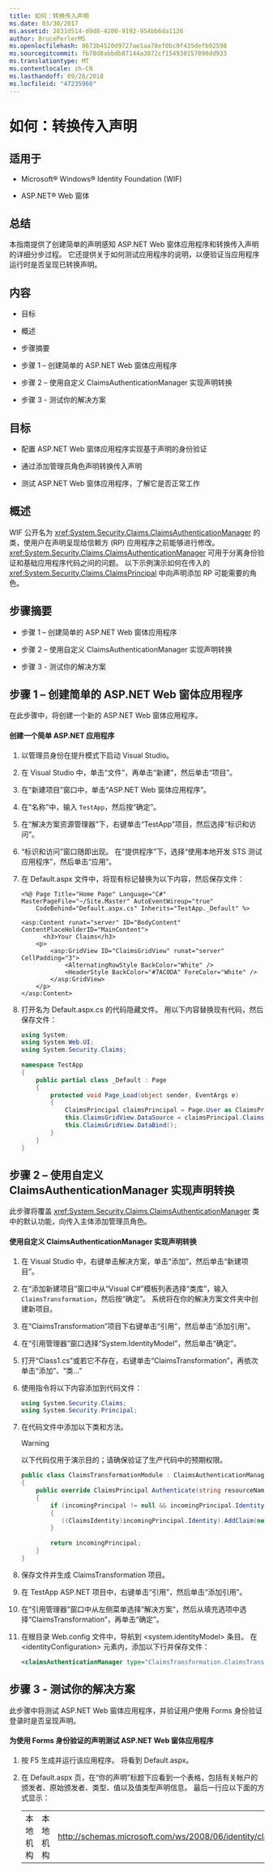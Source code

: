 ```yaml
---
title: 如何：转换传入声明
ms.date: 03/30/2017
ms.assetid: 2831d514-d9d8-4200-9192-954bb6da1126
author: BrucePerlerMS
ms.openlocfilehash: 8673b4520d9727ae1aa78ef0bc9f435defb02598
ms.sourcegitcommit: fb78d8abbdb87144a3872cf154930157090dd933
ms.translationtype: MT
ms.contentlocale: zh-CN
ms.lasthandoff: 09/26/2018
ms.locfileid: "47235960"
---
```

# <a name="how-to-transform-incoming-claims"></a>如何：转换传入声明
## <a name="applies-to"></a>适用于  
  
-   Microsoft® Windows® Identity Foundation (WIF)  
  
-   ASP.NET® Web 窗体  
  
## <a name="summary"></a>总结  
 本指南提供了创建简单的声明感知 ASP.NET Web 窗体应用程序和转换传入声明的详细分步过程。 它还提供关于如何测试应用程序的说明，以便验证当应用程序运行时是否呈现已转换声明。  
  
## <a name="contents"></a>内容  
  
-   目标  
  
-   概述  
  
-   步骤摘要  
  
-   步骤 1 – 创建简单的 ASP.NET Web 窗体应用程序  
  
-   步骤 2 – 使用自定义 ClaimsAuthenticationManager 实现声明转换  
  
-   步骤 3 - 测试你的解决方案  
  
## <a name="objectives"></a>目标  
  
-   配置 ASP.NET Web 窗体应用程序实现基于声明的身份验证  
  
-   通过添加管理员角色声明转换传入声明  
  
-   测试 ASP.NET Web 窗体应用程序，了解它是否正常工作  
  
## <a name="overview"></a>概述  
 WIF 公开名为 <xref:System.Security.Claims.ClaimsAuthenticationManager> 的类，使用户在声明呈现给信赖方 (RP) 应用程序之前能够进行修改。 <xref:System.Security.Claims.ClaimsAuthenticationManager> 可用于分离身份验证和基础应用程序代码之间的问题。 以下示例演示如何在传入的 <xref:System.Security.Claims.ClaimsPrincipal> 中向声明添加 RP 可能需要的角色。  
  
## <a name="summary-of-steps"></a>步骤摘要  
  
-   步骤 1 – 创建简单的 ASP.NET Web 窗体应用程序  
  
-   步骤 2 – 使用自定义 ClaimsAuthenticationManager 实现声明转换  
  
-   步骤 3 - 测试你的解决方案  
  
## <a name="step-1--create-a-simple-aspnet-web-forms-application"></a>步骤 1 – 创建简单的 ASP.NET Web 窗体应用程序  
 在此步骤中，将创建一个新的 ASP.NET Web 窗体应用程序。  
  
#### <a name="to-create-a-simple-aspnet-application"></a>创建一个简单 ASP.NET 应用程序  
  
1.  以管理员身份在提升模式下启动 Visual Studio。  
  
2.  在 Visual Studio 中，单击“文件”，再单击“新建”，然后单击“项目”。  
  
3.  在“新建项目”窗口中，单击“ASP.NET Web 窗体应用程序”。  
  
4.  在“名称”中，输入 `TestApp`，然后按“确定”。  
  
5.  在“解决方案资源管理器”下，右键单击“TestApp”项目，然后选择“标识和访问”。  
  
6.  “标识和访问”窗口随即出现。 在“提供程序”下，选择“使用本地开发 STS 测试应用程序”，然后单击“应用”。  
  
7.  在 Default.aspx 文件中，将现有标记替换为以下内容，然后保存文件：  
  
    ```  
    <%@ Page Title="Home Page" Language="C#" MasterPageFile="~/Site.Master" AutoEventWireup="true"  
        CodeBehind="Default.aspx.cs" Inherits="TestApp._Default" %>  
  
    <asp:Content runat="server" ID="BodyContent" ContentPlaceHolderID="MainContent">  
          <h3>Your Claims</h3>  
        <p>  
            <asp:GridView ID="ClaimsGridView" runat="server" CellPadding="3">  
                <AlternatingRowStyle BackColor="White" />  
                <HeaderStyle BackColor="#7AC0DA" ForeColor="White" />  
            </asp:GridView>  
        </p>  
    </asp:Content>  
    ```  
  
8.  打开名为 Default.aspx.cs 的代码隐藏文件。 用以下内容替换现有代码，然后保存文件：  
  
    ```csharp  
    using System;  
    using System.Web.UI;  
    using System.Security.Claims;  
  
    namespace TestApp  
    {  
        public partial class _Default : Page  
        {  
            protected void Page_Load(object sender, EventArgs e)  
            {  
                ClaimsPrincipal claimsPrincipal = Page.User as ClaimsPrincipal;  
                this.ClaimsGridView.DataSource = claimsPrincipal.Claims;  
                this.ClaimsGridView.DataBind();  
            }  
        }  
    }  
    ```  
  
## <a name="step-2--implement-claims-transformation-using-a-custom-claimsauthenticationmanager"></a>步骤 2 – 使用自定义 ClaimsAuthenticationManager 实现声明转换  
 此步骤将覆盖 <xref:System.Security.Claims.ClaimsAuthenticationManager> 类中的默认功能，向传入主体添加管理员角色。  
  
#### <a name="to-implement-claims-transformation-using-a-custom-claimsauthenticationmanager"></a>使用自定义 ClaimsAuthenticationManager 实现声明转换  
  
1.  在 Visual Studio 中，右键单击解决方案，单击“添加”，然后单击“新建项目”。  
  
2.  在“添加新建项目”窗口中从“Visual C#”模板列表选择“类库”，输入 `ClaimsTransformation`，然后按“确定”。 系统将在你的解决方案文件夹中创建新项目。  
  
3.  在“ClaimsTransformation”项目下右键单击“引用”，然后单击“添加引用”。  
  
4.  在“引用管理器”窗口选择“System.IdentityModel”，然后单击“确定”。  
  
5.  打开“Class1.cs”或若它不存在，右键单击“ClaimsTransformation”，再依次单击“添加”、“类…”  
  
6.  使用指令将以下内容添加到代码文件：  
  
    ```csharp  
    using System.Security.Claims;  
    using System.Security.Principal;  
    ```  
  
7.  在代码文件中添加以下类和方法。  
  
    > [!WARNING]
    >  以下代码仅用于演示目的；请确保验证了生产代码中的预期权限。  
  
    ```csharp  
    public class ClaimsTransformationModule : ClaimsAuthenticationManager  
    {  
        public override ClaimsPrincipal Authenticate(string resourceName, ClaimsPrincipal incomingPrincipal)  
        {  
            if (incomingPrincipal != null && incomingPrincipal.Identity.IsAuthenticated == true)  
            {  
               ((ClaimsIdentity)incomingPrincipal.Identity).AddClaim(new Claim(ClaimTypes.Role, "Admin"));  
            }  
  
            return incomingPrincipal;  
        }  
    }  
    ```  
  
8.  保存文件并生成 ClaimsTransformation 项目。  
  
9. 在 TestApp ASP.NET 项目中，右键单击“引用”，然后单击“添加引用”。  
  
10. 在“引用管理器”窗口中从左侧菜单选择“解决方案”，然后从填充选项中选择“ClaimsTransformation”，再单击“确定”。  
  
11. 在根目录 Web.config 文件中，导航到 \<system.identityModel> 条目。 在 \<identityConfiguration> 元素内，添加以下行并保存文件：  
  
    ```xml  
    <claimsAuthenticationManager type="ClaimsTransformation.ClaimsTransformationModule, ClaimsTransformation" />  
    ```  
  
## <a name="step-3--test-your-solution"></a>步骤 3 - 测试你的解决方案  
 此步骤中将测试 ASP.NET Web 窗体应用程序，并验证用户使用 Forms 身份验证登录时是否呈现声明。  
  
#### <a name="to-test-your-aspnet-web-forms-application-for-claims-using-forms-authentication"></a>为使用 Forms 身份验证的声明测试 ASP.NET Web 窗体应用程序  
  
1.  按 F5 生成并运行该应用程序。 将看到 Default.aspx。  
  
2.  在 Default.aspx 页，在“你的声明”标题下应看到一个表格，包括有关帐户的颁发者、原始颁发者、类型、值以及值类型声明信息。 最后一行应以下面的方式显示：  
  
    ||||||  
    |-|-|-|-|-|  
    |本地机构|本地机构|http://schemas.microsoft.com/ws/2008/06/identity/claims/role|管理员|http://www.w3.org/2001/XMLSchema#string|
